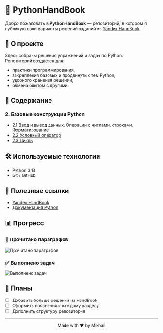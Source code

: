 # 📘 PythonHandBook


Добро пожаловать в **PythonHandBook** — репозиторий, в котором я публикую свои варианты решений заданий из [Yandex HandBook](https://education.yandex.ru/handbook/python).


## 🚀 О проекте
Здесь собраны решения упражнений и задач по Python.  
Репозиторий создаётся для:
- практики программирования,
- закрепления базовых и продвинутых тем Python,
- удобного хранения решений,
- обмена опытом с другими.


## 📖 Содержание

### 2. Базовые конструкции Python
- [2.1 Ввод и вывод данных. Операции с числами, строками. Форматирование](https://github.com/mshqq/PythonHandBook/tree/main/2.%20Basic%20Python%20Constructs/2.1.%20Input%20and%20output%20of%20data.%20Operations%20with%20numbers%2C%20strings.%20Formatting)
- [2.2 Условный оператор](https://github.com/mshqq/PythonHandBook/tree/main/2.%20Basic%20Python%20Constructs/2.2%20Conditional%20operator)
- [2.3 Циклы](https://github.com/mshqq/PythonHandBook/tree/main/2.%20Basic%20Python%20Constructs/2.3%20Loops)


## 🛠 Используемые технологии
- Python 3.13
- Git / GitHub


## 🔗 Полезные ссылки
- [Yandex HandBook](https://education.yandex.ru/handbook/python)
- [Документация Python](https://docs.python.org/3/)


## 📊 Прогресс

### 📖 Прочитано параграфов
![Прочитано параграфов](https://img.shields.io/badge/Прочитано-7%2F27-blue)

### ✅ Выполнено задач
![Выполнено задач](https://img.shields.io/badge/Выполнено-46%2F290-green)


## 📌 Планы
- [ ] Добавить больше решений из HandBook
- [ ] Оформить пояснения к каждому разделу
- [ ] Дополнить структуру репозитория
---

<p align="center">Made with ❤️ by Mikhail</p>
